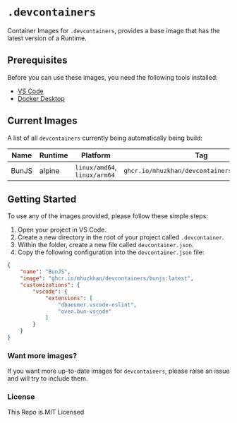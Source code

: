 # `.devcontainers`

Container Images for `.devcontainers`, provides a base image that has the latest version of a Runtime.

## Prerequisites

Before you can use these images, you need the following tools installed:

- [VS Code](https://code.visualstudio.com/)
- [Docker Desktop](https://www.docker.com/products/docker-desktop/)

## Current Images

A list of all `devcontainers` currently being automatically being build:

| Name  | Runtime | Platform                     | Tag                                           |
| ----- | ------- | ---------------------------- | --------------------------------------------- |
| BunJS | alpine  | `linux/amd64`, `linux/arm64` | `ghcr.io/mhuzkhan/devcontainers/bunjs:latest` |

## Getting Started

To use any of the images provided, please follow these simple steps:

1. Open your project in VS Code.
2. Create a new directory in the root of your project called `.devcontainer`.
3. Within the folder, create a new file called `devcontainer.json`.
4. Copy the following configuration into the `devcontainer.json` file:
```json
{
    "name": "BunJS",
    "image": "ghcr.io/mhuzkhan/devcontainers/bunjs:latest",
    "customizations": {
        "vscode": {
            "extensions": [
                "dbaeumer.vscode-eslint",
                "oven.bun-vscode"
            ]
        }
    }
}
```

### Want more images?

If you want more up-to-date images for `devcontainers`, please raise an issue and will try to include them.

### License

This Repo is MIT Licensed

